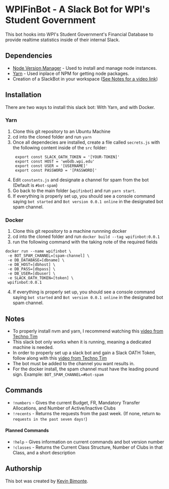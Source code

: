 # WPIFinBot - A Slack Bot for WPI's Student Government
This bot hooks into WPI's Student Government's Financial Database to provide realtime statistics inside of their internal Slack. 

## Dependencies
-  [Node Version Manager](https://github.com/nvm-sh/nvm) - Used to install and manage node instances.
-  [Yarn](https://classic.yarnpkg.com/en/docs/install#alternatives-stable) - Used inplace of NPM for getting node packages.
-  Creation of a SlackBot in your workspace ([See Notes for a video link](#notes))

## Installation
There are two ways to install this slack bot: With Yarn, and with Docker.
### Yarn
1. Clone this git repository to an Ubuntu Machine
2. cd into the cloned folder and run `yarn`
3. Once all dependecies are installed, create a file called `secrets.js` with the following content inside of the `src` folder: 
   ```
    export const SLACK_OATH_TOKEN = '[YOUR-TOKEN]'
    export const HOST = 'webdb.wpi.edu'
    export const USER = '[USERNAME]'
    export const PASSWORD = '[PASSWORD]'
   ``` 
4. Edit `constants.js` and designate a channel for spam from the bot (Default is `#bot-spam`)
5. Go back to the main folder (`wpifinbot`) and run `yarn start`.
6. If everything is properly set up, you should see a console command saying `bot started` and `Bot version 0.0.1 online` in the designated bot spam channel.
### Docker
1. Clone this git repository to a machine runnning docker
2. cd into the cloned folder and run `docker build --tag wpifinbot:0.0.1`
3. run the following command with the taking note of the required fields
```
docker run --name wpifinbot \
 -e BOT_SPAM_CHANNEL=[spam-channel] \
 -e DB_DATABASE=[dbname] \
 -e DB_HOST=[dbhost] \
 -e DB_PASS=[dbpass] \
 -e DB_USER=[dbuser] \
 -e SLACK_OATH_TOKEN=[token] \
 wpifinbot:0.0.1
```
4. If everything is properly set up, you should see a console command saying `bot started` and `Bot version 0.0.1 online` in the designated bot spam channel.

## Notes
-  To properly install nvm and yarn, I recommend watching this [video from Techno Tim](https://www.youtube.com/watch?v=kL8iGErULiw)
-  This slack bot only works when it is running, meaning a dedicated machine is needed.
-  In order to properly set up a slack bot and gain a Slack OATH Token, follow along with this [video from Techno Tim](https://www.youtube.com/watch?v=AajBk59nOgw&t=255s)
-  The bot must be added to the channel you want results in.
-  For the docker install, the spam channel must have the leading pound sign. Example: `BOT_SPAM_CHANNEL=#bot-spam`

## Commands
-  `!numbers` - Gives the current Budget, FR, Mandatory Transfer Allocations, and Number of Active/Inactive Clubs
-  `!recents` - Returns the requests from the past week. (If none, return `No requests in the past seven days!`)

#### Planned Commands
-  `!help` - Gives information on current commands and bot version number
-  `!classes` - Returns the Current Class Structure, Number of Clubs in that Class, and a short description

## Authorship
This bot was created by [Kevin Bimonte](http://www.github.com/kcbimonte).
